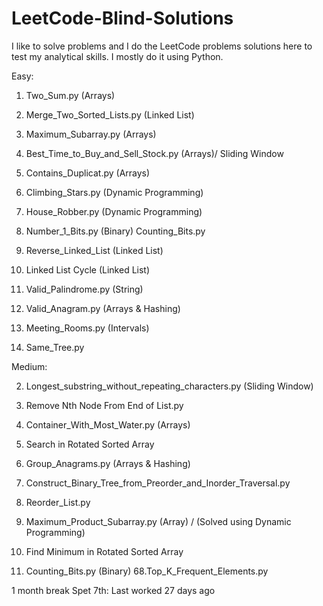 # LeetCode-Blind-Solutions
I like to solve problems and I do the LeetCode problems solutions here to test my analytical skills. I mostly do it using Python.

Easy:

1. Two_Sum.py (Arrays)
8. Merge_Two_Sorted_Lists.py (Linked List)
14. Maximum_Subarray.py (Arrays)
30. Best_Time_to_Buy_and_Sell_Stock.py (Arrays)/ Sliding Window
50. Contains_Duplicat.py (Arrays)

20. Climbing_Stars.py (Dynamic Programming)
42. House_Robber.py (Dynamic Programming)

41. Number_1_Bits.py (Binary)
Counting_Bits.py

44. Reverse_Linked_List (Linked List)
41. Linked List Cycle (Linked List)

32. Valid_Palindrome.py (String)
56. Valid_Anagram.py (Arrays & Hashing)
57. Meeting_Rooms.py (Intervals)
26. Same_Tree.py

Medium:

2. Longest_substring_without_repeating_characters.py (Sliding Window)
6. Remove Nth Node From End of List.py
4. Container_With_Most_Water.py (Arrays)
10. Search in Rotated Sorted Array
13. Group_Anagrams.py (Arrays & Hashing)
29. Construct_Binary_Tree_from_Preorder_and_Inorder_Traversal.py
37. Reorder_List.py
38. Maximum_Product_Subarray.py (Array) / (Solved using Dynamic Programming)
39. Find Minimum in Rotated Sorted Array

67. Counting_Bits.py (Binary)
68.Top_K_Frequent_Elements.py

1 month break
Spet 7th: Last worked 27 days ago
